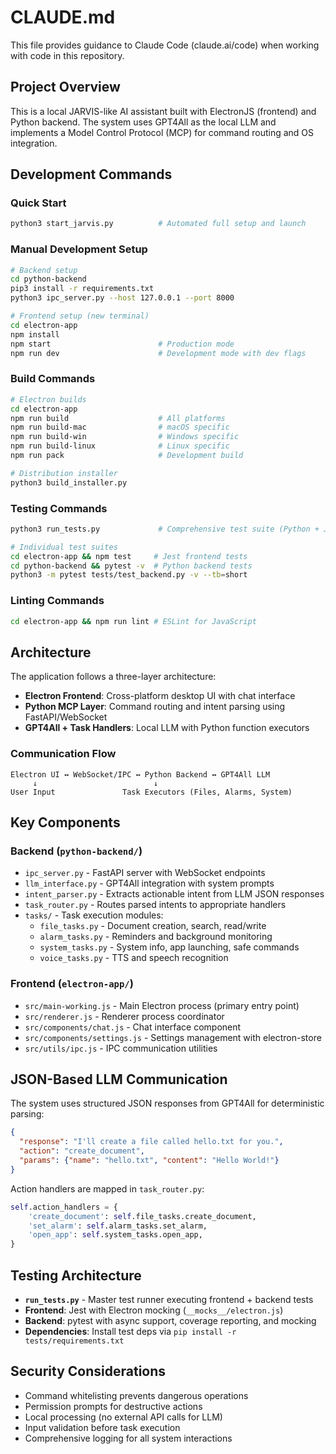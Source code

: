 # CLAUDE.md

This file provides guidance to Claude Code (claude.ai/code) when working with code in this repository.

## Project Overview

This is a local JARVIS-like AI assistant built with ElectronJS (frontend) and Python backend. The system uses GPT4All as the local LLM and implements a Model Control Protocol (MCP) for command routing and OS integration.

## Development Commands

### Quick Start
```bash
python3 start_jarvis.py          # Automated full setup and launch
```

### Manual Development Setup
```bash
# Backend setup
cd python-backend
pip3 install -r requirements.txt
python3 ipc_server.py --host 127.0.0.1 --port 8000

# Frontend setup (new terminal)
cd electron-app
npm install
npm start                        # Production mode
npm run dev                      # Development mode with dev flags
```

### Build Commands
```bash
# Electron builds
cd electron-app
npm run build                    # All platforms
npm run build-mac                # macOS specific
npm run build-win                # Windows specific
npm run build-linux              # Linux specific
npm run pack                     # Development build

# Distribution installer
python3 build_installer.py
```

### Testing Commands
```bash
python3 run_tests.py             # Comprehensive test suite (Python + JS)

# Individual test suites
cd electron-app && npm test     # Jest frontend tests
cd python-backend && pytest -v  # Python backend tests
python3 -m pytest tests/test_backend.py -v --tb=short
```

### Linting Commands
```bash
cd electron-app && npm run lint # ESLint for JavaScript
```

## Architecture

The application follows a three-layer architecture:
- **Electron Frontend**: Cross-platform desktop UI with chat interface
- **Python MCP Layer**: Command routing and intent parsing using FastAPI/WebSocket
- **GPT4All + Task Handlers**: Local LLM with Python function executors

### Communication Flow
```
Electron UI ↔ WebSocket/IPC ↔ Python Backend ↔ GPT4All LLM
     ↓                          ↓
User Input               Task Executors (Files, Alarms, System)
```

## Key Components

### Backend (`python-backend/`)
- `ipc_server.py` - FastAPI server with WebSocket endpoints
- `llm_interface.py` - GPT4All integration with system prompts
- `intent_parser.py` - Extracts actionable intent from LLM JSON responses
- `task_router.py` - Routes parsed intents to appropriate handlers
- `tasks/` - Task execution modules:
  - `file_tasks.py` - Document creation, search, read/write
  - `alarm_tasks.py` - Reminders and background monitoring
  - `system_tasks.py` - System info, app launching, safe commands
  - `voice_tasks.py` - TTS and speech recognition

### Frontend (`electron-app/`)
- `src/main-working.js` - Main Electron process (primary entry point)
- `src/renderer.js` - Renderer process coordinator
- `src/components/chat.js` - Chat interface component
- `src/components/settings.js` - Settings management with electron-store
- `src/utils/ipc.js` - IPC communication utilities

## JSON-Based LLM Communication

The system uses structured JSON responses from GPT4All for deterministic parsing:

```json
{
  "response": "I'll create a file called hello.txt for you.",
  "action": "create_document", 
  "params": {"name": "hello.txt", "content": "Hello World!"}
}
```

Action handlers are mapped in `task_router.py`:
```python
self.action_handlers = {
    'create_document': self.file_tasks.create_document,
    'set_alarm': self.alarm_tasks.set_alarm,
    'open_app': self.system_tasks.open_app,
}
```

## Testing Architecture

- **`run_tests.py`** - Master test runner executing frontend + backend tests
- **Frontend**: Jest with Electron mocking (`__mocks__/electron.js`)
- **Backend**: pytest with async support, coverage reporting, and mocking
- **Dependencies**: Install test deps via `pip install -r tests/requirements.txt`

## Security Considerations

- Command whitelisting prevents dangerous operations
- Permission prompts for destructive actions
- Local processing (no external API calls for LLM)
- Input validation before task execution
- Comprehensive logging for all system interactions